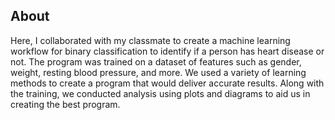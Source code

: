 ## About

Here, I collaborated with my classmate to create a machine learning workflow for binary classification to identify if a person has heart disease or not.
The program was trained on a dataset of features such as gender, weight, resting blood pressure, and more. We used a variety of learning methods to create 
a program that would deliver accurate results. Along with the training, we conducted analysis using plots and diagrams to aid us in creating the best program. 
